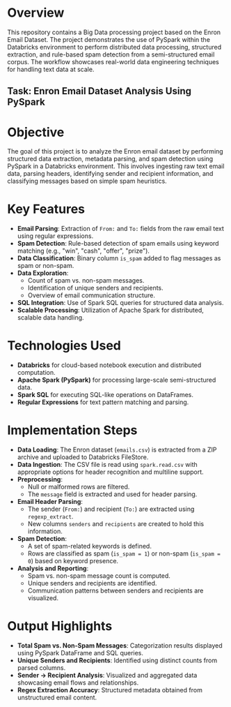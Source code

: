 # Overview

This repository contains a Big Data processing project based on the Enron Email Dataset. The project demonstrates the use of PySpark within the Databricks environment to perform distributed data processing, structured extraction, and rule-based spam detection from a semi-structured email corpus. The workflow showcases real-world data engineering techniques for handling text data at scale.

## Task: Enron Email Dataset Analysis Using PySpark

# Objective

The goal of this project is to analyze the Enron email dataset by performing structured data extraction, metadata parsing, and spam detection using PySpark in a Databricks environment. This involves ingesting raw text email data, parsing headers, identifying sender and recipient information, and classifying messages based on simple spam heuristics.

# Key Features

- **Email Parsing**: Extraction of `From:` and `To:` fields from the raw email text using regular expressions.
- **Spam Detection**: Rule-based detection of spam emails using keyword matching (e.g., "win", "cash", "offer", "prize").
- **Data Classification**: Binary column `is_spam` added to flag messages as spam or non-spam.
- **Data Exploration**: 
  - Count of spam vs. non-spam messages.
  - Identification of unique senders and recipients.
  - Overview of email communication structure.
- **SQL Integration**: Use of Spark SQL queries for structured data analysis.
- **Scalable Processing**: Utilization of Apache Spark for distributed, scalable data handling.

# Technologies Used

- **Databricks** for cloud-based notebook execution and distributed computation.
- **Apache Spark (PySpark)** for processing large-scale semi-structured data.
- **Spark SQL** for executing SQL-like operations on DataFrames.
- **Regular Expressions** for text pattern matching and parsing.

# Implementation Steps

- **Data Loading**: The Enron dataset (`emails.csv`) is extracted from a ZIP archive and uploaded to Databricks FileStore.
- **Data Ingestion**: The CSV file is read using `spark.read.csv` with appropriate options for header recognition and multiline support.
- **Preprocessing**:
  - Null or malformed rows are filtered.
  - The `message` field is extracted and used for header parsing.
- **Email Header Parsing**:
  - The sender (`From:`) and recipient (`To:`) are extracted using `regexp_extract`.
  - New columns `senders` and `recipients` are created to hold this information.
- **Spam Detection**:
  - A set of spam-related keywords is defined.
  - Rows are classified as spam (`is_spam = 1`) or non-spam (`is_spam = 0`) based on keyword presence.
- **Analysis and Reporting**:
  - Spam vs. non-spam message count is computed.
  - Unique senders and recipients are identified.
  - Communication patterns between senders and recipients are visualized.

# Output Highlights

- **Total Spam vs. Non-Spam Messages**: Categorization results displayed using PySpark DataFrame and SQL queries.
- **Unique Senders and Recipients**: Identified using distinct counts from parsed columns.
- **Sender → Recipient Analysis**: Visualized and aggregated data showcasing email flows and relationships.
- **Regex Extraction Accuracy**: Structured metadata obtained from unstructured email content.

